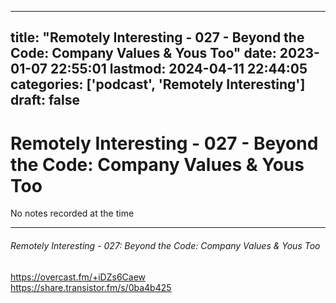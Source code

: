 
---
title: "Remotely Interesting - 027 - Beyond the Code: Company Values & Yous Too"
date: 2023-01-07 22:55:01
lastmod: 2024-04-11 22:44:05
categories: ['podcast', 'Remotely Interesting']
draft: false
---


# Remotely Interesting - 027 - Beyond the Code: Company Values & Yous Too

No notes recorded at the time

- - -
###### Remotely Interesting - 027: Beyond the Code: Company Values & Yous Too

https://overcast.fm/+iDZs6Caew  
https://share.transistor.fm/s/0ba4b425

<!-- #public #podcast #Remotely Interesting# -->

<!-- {BearID:9844F214-B325-4126-B717-92740231074F-28016-00002D97FF1069DF} -->
